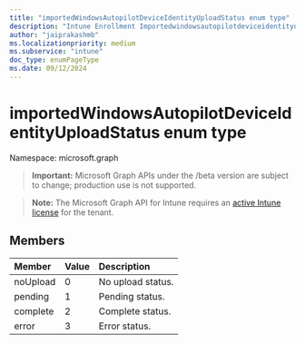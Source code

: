 ```yaml
---
title: "importedWindowsAutopilotDeviceIdentityUploadStatus enum type"
description: "Intune Enrollment Importedwindowsautopilotdeviceidentityuploadstatus Resources ."
author: "jaiprakashmb"
ms.localizationpriority: medium
ms.subservice: "intune"
doc_type: enumPageType
ms.date: 09/12/2024
---
```


# importedWindowsAutopilotDeviceIdentityUploadStatus enum type

Namespace: microsoft.graph

> **Important:** Microsoft Graph APIs under the /beta version are subject to change; production use is not supported.

> **Note:** The Microsoft Graph API for Intune requires an [active Intune license](https://go.microsoft.com/fwlink/?linkid=839381) for the tenant.



## Members
|Member|Value|Description|
|:---|:---|:---|
|noUpload|0|No upload status.|
|pending|1|Pending status.|
|complete|2|Complete status.|
|error|3|Error status.|
